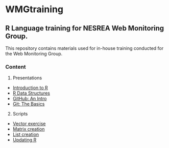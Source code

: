 # WMGtraining 
## R Language training for NESREA Web Monitoring Group.

This repository contains materials used for in-house training conducted for the Web Monitoring Group.

### Content
1. Presentations
  * [Introduction to R](https://github.com/NESREA/WMGtraining/blob/master/presentations/intro-to-r-programming.pdf)
  * [R Data Structures](https://github.com/NESREA/WMGtraining/blob/master/presentations/r-data-structures.pdf)
  * [GitHub: An Intro](https://github.com/NESREA/WMGtraining/blob/master/presentations/GitHub.pdf)
  * [Git: The Basics](https://github.com/NESREA/WMGtraining/blob/master/presentations/Git.pdf)

2. Scripts 
  * [Vector exercise](https://github.com/NESREA/WMGtraining/blob/master/scripts/create-vector.R)
  * [Matrix creation](https://github.com/NESREA/WMGtraining/blob/master/scripts/create-matrix.R)
  * [List creation](https://github.com/NESREA/WMGtraining/blob/master/scripts/create-list.R)
  * [Updating R](https://github.com/BroVic/WMGtraining/blob/master/scripts/updating.R)
<!--
```person(given = "Victor", family = "Ordu", email = "victor.ordu@nesrea.gov.ng", role = c("aut", "cre"))```
-->



